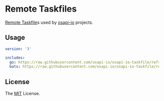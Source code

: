 # Remote Taskfiles

[Remote Taskfile][]s used by [osapi-io][] projects.

## Usage

```yaml
version: '3'

includes:
  go: https://raw.githubusercontent.com/osapi-io/osapi-io-taskfile/refs/heads/main/go.yml
  bats: https://raw.githubusercontent.com/osapi-io/osapi-io-taskfile/refs/heads/main/bats.yml
```

## License

The [MIT][] License.

[Remote Taskfile]: https://taskfile.dev/experiments/remote-taskfiles/
[osapi-io]: https://github.com/osapi-io
[MIT]: LICENSE
